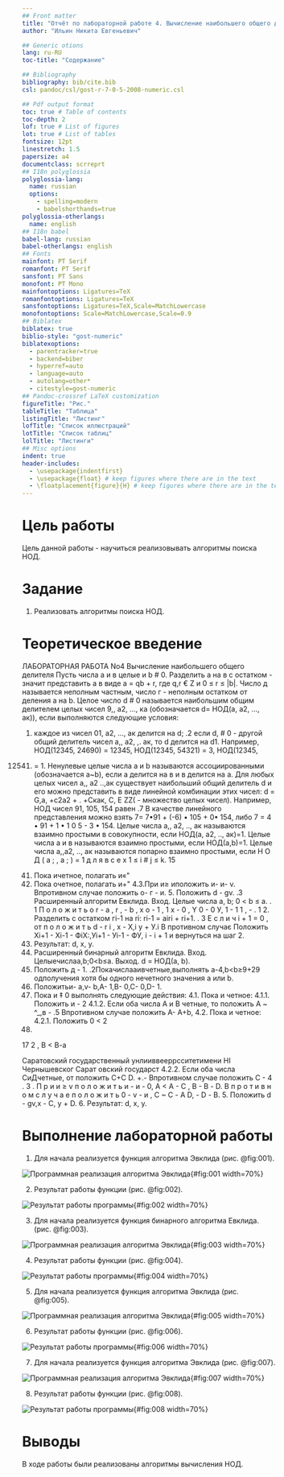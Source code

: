 ```yaml
---
## Front matter
title: "Отчёт по лабораторной работе 4. Вычисление наибольшего общего делителя"
author: "Ильин Никита Евгеньевич"

## Generic otions
lang: ru-RU
toc-title: "Содержание"

## Bibliography
bibliography: bib/cite.bib
csl: pandoc/csl/gost-r-7-0-5-2008-numeric.csl

## Pdf output format
toc: true # Table of contents
toc-depth: 2
lof: true # List of figures
lot: true # List of tables
fontsize: 12pt
linestretch: 1.5
papersize: a4
documentclass: scrreprt
## I18n polyglossia
polyglossia-lang:
  name: russian
  options:
	- spelling=modern
	- babelshorthands=true
polyglossia-otherlangs:
  name: english
## I18n babel
babel-lang: russian
babel-otherlangs: english
## Fonts
mainfont: PT Serif
romanfont: PT Serif
sansfont: PT Sans
monofont: PT Mono
mainfontoptions: Ligatures=TeX
romanfontoptions: Ligatures=TeX
sansfontoptions: Ligatures=TeX,Scale=MatchLowercase
monofontoptions: Scale=MatchLowercase,Scale=0.9
## Biblatex
biblatex: true
biblio-style: "gost-numeric"
biblatexoptions:
  - parentracker=true
  - backend=biber
  - hyperref=auto
  - language=auto
  - autolang=other*
  - citestyle=gost-numeric
## Pandoc-crossref LaTeX customization
figureTitle: "Рис."
tableTitle: "Таблица"
listingTitle: "Листинг"
lofTitle: "Список иллюстраций"
lotTitle: "Список таблиц"
lolTitle: "Листинги"
## Misc options
indent: true
header-includes:
  - \usepackage{indentfirst}
  - \usepackage{float} # keep figures where there are in the text
  - \floatplacement{figure}{H} # keep figures where there are in the text
---
```


# Цель работы

Цель данной работы - научиться реализовывать алгоритмы поиска НОД.

# Задание

1. Реализовать алгоритмы поиска НОД.

# Теоретическое введение

 ЛАБОРАТОРНАЯ РАБОТА No4 Вычисление наибольшего общего делителя
Пусть числа а и в целые и b # 0. Разделить а на в с остатком - значит представить а в виде а = qb + r, где q,r € Z и 0 ≤ r ≤ |b|. Число д называется неполным частным, число г - неполным остатком от деления а на b.
Целое число d # 0 называется наибольшим общим делителем целых чисел
9,, а2, ..., ка (обозначается d= НОД(а, а2, ..., ак)), если выполняются следующие условия:
1. каждое из чисел 01, а2, ..., ак делится на d;
.2 если d, # 0 - другой общий делитель чисел а,, а2, ,. ак, то d делится на d1. Например, НОД(12345, 24690) = 12345, НОД(12345, 54321) = 3, НОД(12345,
12541) = 1.
Ненулевые целые числа а и b называются ассоциированными (обозначается
a~b), если а делится на в и в делится на а.
Для любых целых чисел а,, а2 ..,ак существует наибольший общий
делитель d и его можно представить в виде линейной комбинации этих чисел:
d = G,a, +c2a2 + . +Скак, C, E ZZ( - множество целых чисел). Например, НОД чисел 91, 105, 154 равен .7 В качестве линейного
представления можно взять
7= 7•91 + (-6) • 105 + 0• 154,
либо
7 = 4 • 91 + 1 • 1 0 5 - 3 • 154.
Целые числа а,, а2, .., ак называются взаимно простыми в совокупности, если НОД(а, а2, .., ак)=1. Целые числа а и в называются взаимно простыми, если НОД(a,b)=1.
Целые числа а,,а2, .., ак называются попарно взаимно простыми, если Н О Д ( а ; , а ; ) = 1 д л я в с е х 1 ≤ i # j ≤ k.
15

 
 41. Пока ичетное, полагать и«"
42. Пока очетное, полагать и+"
4.3.При и≥ иположить и- и- v. Впротивном случае положить о- г - и. 5. Положить d - gv.
.3 Расширенный алгоритм Евклида. Вход. Целые числа a, b; 0 < b ≤ а.
. 1 П о л о ж и т ь o r - a , r , - b , x o - 1 , 1 x - 0 , Y 0 - 0 У, 1 - 1 1 , - . 1 2. Разделить с остатком гі-1 на ri: ri-1 = airi + ri+1.
. 3 Е с л и ч і + 1 = 0 , от п о л о ж и т ь d - r i , х -
Х,і у + У.і В противном случає Положить Хі+1 - Хі-1 - ФіХ:,Уі+1 - Уі-1 - ФУ, і - і + 1 и вернуться на шаг 2.
4. Результат: d, x, у.
4. Расширенный бинарный алгоритм Евклида.
Вход. Целыечислаa,b;0<b≤a. Выход. d = НОД(a, b).
1. Положить д - 1.
.2Покачислааивчетные,выполнять а-4,b<b≥9+29 одполучения хотя бы одного нечетного значения а или b.
3. Положитьи- a,v- b,A- 1,B- 0,C- 0,D- 1.
4. Пока и ‡ 0 выполнять следующие действия:
4.1. Пока и четное:
4.1.1. Положить и - 2
4.1.2. Если оба числа А и В четные, то положить А ~ ^_,в - .5 Впротивном
случае положить А- А+b,
4.2. Пока и четное:
4.2.1. Положить 0 < 2
2.
17
2 , B < B-a

 Саратовский государственный унлииввееррсситетимени HI Чернышевског Сарат
овский государст
4.2.2. Если оба числа СиДчетные, от положить С+С
D. +.- Впротивном
случае положить С -
4 . 3 . П р и и ≥ v п о л о ж и т ь и - и - 0, А < А - С , В - В - D. В п р о т и в н о м с л у ч а е п о л о ж и т ь 0 - v - и , С ~ С - A D, - D - В.
5. Положить d - gv,x - C, y + D. 6. Результат: d, x, у.


# Выполнение лабораторной работы

1. Для начала реализуется функция алгоритма Эвклида  (рис. @fig:001).

![Программная реализация алгоритма Эвклида](image/img1.jpeg){#fig:001 width=70%}

2. Результат работы функции (рис. @fig:002).

![Результат работы программы](image/img5.jpeg){#fig:002 width=70%}

3. Для начала реализуется функция бинарного алгоритма Евклида.  (рис. @fig:003).

![Программная реализация алгоритма Эвклида](image/img2.jpeg){#fig:003 width=70%}

4. Результат работы функции (рис. @fig:004).

![Результат работы программы](image/img6.jpeg){#fig:004 width=70%}

5. Для начала реализуется функция алгоритма Эвклида  (рис. @fig:005).

![Программная реализация алгоритма Эвклида](image/img3.jpeg){#fig:005 width=70%}

6. Результат работы функции (рис. @fig:006).

![Результат работы программы](image/img7.jpeg){#fig:006 width=70%}

7. Для начала реализуется функция алгоритма Эвклида  (рис. @fig:007).

![Программная реализация алгоритма Эвклида](image/img4.jpeg){#fig:007 width=70%}

8. Результат работы функции (рис. @fig:008).

![Результат работы программы](image/img8.jpeg){#fig:008 width=70%}

# Выводы

В ходе работы были реализованы алгоритмы вычисления НОД.
